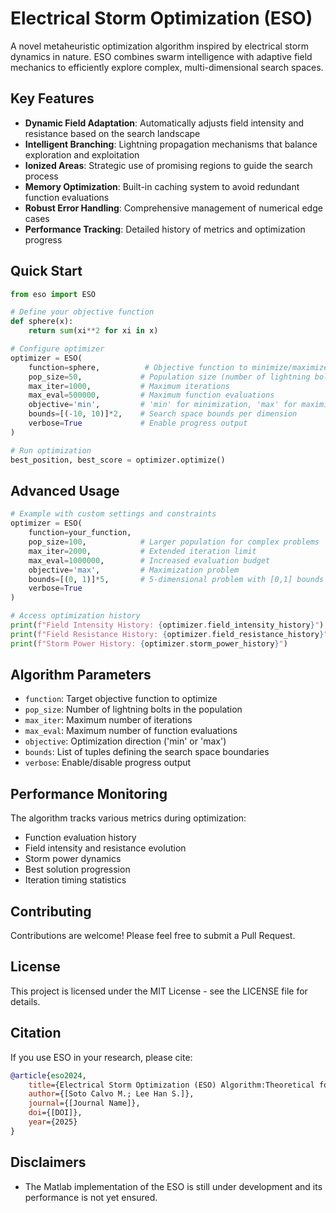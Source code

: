 # Electrical Storm Optimization (ESO)

A novel metaheuristic optimization algorithm inspired by electrical storm dynamics in nature. ESO combines swarm intelligence with adaptive field mechanics to efficiently explore complex, multi-dimensional search spaces.

## Key Features

- **Dynamic Field Adaptation**: Automatically adjusts field intensity and resistance based on the search landscape
- **Intelligent Branching**: Lightning propagation mechanisms that balance exploration and exploitation
- **Ionized Areas**: Strategic use of promising regions to guide the search process
- **Memory Optimization**: Built-in caching system to avoid redundant function evaluations
- **Robust Error Handling**: Comprehensive management of numerical edge cases
- **Performance Tracking**: Detailed history of metrics and optimization progress

## Quick Start

```python
from eso import ESO

# Define your objective function
def sphere(x):
    return sum(xi**2 for xi in x)

# Configure optimizer
optimizer = ESO(
    function=sphere,          # Objective function to minimize/maximize
    pop_size=50,             # Population size (number of lightning bolts)
    max_iter=1000,           # Maximum iterations
    max_eval=500000,         # Maximum function evaluations
    objective='min',         # 'min' for minimization, 'max' for maximization
    bounds=[(-10, 10)]*2,    # Search space bounds per dimension
    verbose=True             # Enable progress output
)

# Run optimization
best_position, best_score = optimizer.optimize()
```

## Advanced Usage

```python
# Example with custom settings and constraints
optimizer = ESO(
    function=your_function,
    pop_size=100,            # Larger population for complex problems
    max_iter=2000,           # Extended iteration limit
    max_eval=1000000,        # Increased evaluation budget
    objective='max',         # Maximization problem
    bounds=[(0, 1)]*5,       # 5-dimensional problem with [0,1] bounds
    verbose=True
)

# Access optimization history
print(f"Field Intensity History: {optimizer.field_intensity_history}")
print(f"Field Resistance History: {optimizer.field_resistance_history}")
print(f"Storm Power History: {optimizer.storm_power_history}")
```

## Algorithm Parameters

- `function`: Target objective function to optimize
- `pop_size`: Number of lightning bolts in the population
- `max_iter`: Maximum number of iterations
- `max_eval`: Maximum number of function evaluations
- `objective`: Optimization direction ('min' or 'max')
- `bounds`: List of tuples defining the search space boundaries
- `verbose`: Enable/disable progress output

## Performance Monitoring

The algorithm tracks various metrics during optimization:
- Function evaluation history
- Field intensity and resistance evolution
- Storm power dynamics
- Best solution progression
- Iteration timing statistics

## Contributing
Contributions are welcome! Please feel free to submit a Pull Request.

## License
This project is licensed under the MIT License - see the LICENSE file for details.

## Citation
If you use ESO in your research, please cite:

```bibtex
@article{eso2024,
    title={Electrical Storm Optimization (ESO) Algorithm:Theoretical foundations, analysis, and application to engineering problems},
    author={[Soto Calvo M.; Lee Han S.]},
    journal={[Journal Name]},
    doi={[DOI]},
    year={2025}
}
```
## Disclaimers
- The Matlab implementation of the ESO is still under development and its performance is not yet ensured. 

